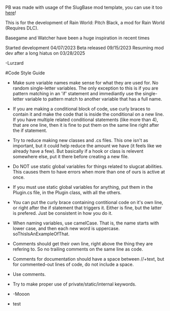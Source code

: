 PB was made with usage of the SlugBase mod template, you can use it too [here](https://github.com/SlimeCubed/SlugTemplate)!

This is for the development of Rain World: Pitch Black, a mod for Rain World (Requires DLC).

Basegame and Watcher have been a huge inspiration in recent times

Started development 04/07/2023
Beta released 09/15/2023
Resuming mod dev after a long hiatus on 03/28/2025

-Lurzard

#Code Style Guide
- Make sure variable names make sense for what they are used for. No random single-letter variables. The only exception to this is if you are pattern matching in an 'if' statement and immediantly use the single-letter variable to pattern match to another variable that has a full name.
- If you are making a conditional block of code, use curly braces to contain it and make the code that is inside the conditional on a new line. If you have multiple related conditional statements (like more than 4), that are one line, then it is fine to put them on the same line right after the if statement.
- Try to reduce making new classes and .cs files. This one isn't as important, but it could help reduce the amount we have (it feels like we already have a few). But basically if a hook or class is relevent somewhere else, put it there before creating a new file.
- Do NOT use static global variables for things related to slugcat abilities. This causes them to have errors when more than one of ours is active at once.
- If you must use static global variables for anything, put them in the Plugin.cs file, in the Plugin class, with all the others.
- You can put the curly brace containing contitional code on it's own line, or right after the if statement that triggers it. Either is fine, but the latter is prefered. Just be consistent in how you do it.
- When naming variables, use camelCase. That is, the name starts with lower case, and then each new word is uppercase. soThisIsAnExampleOfThat.
- Comments should get their own line, right above the thing they are refering to. So no trailing comments on the same line as code.
- Comments for documentation should have a space between //+text, but for commented-out lines of code, do not include a space.
- Use comments.
- Try to make proper use of private/static/internal keywords.

- -Mooon

- test
